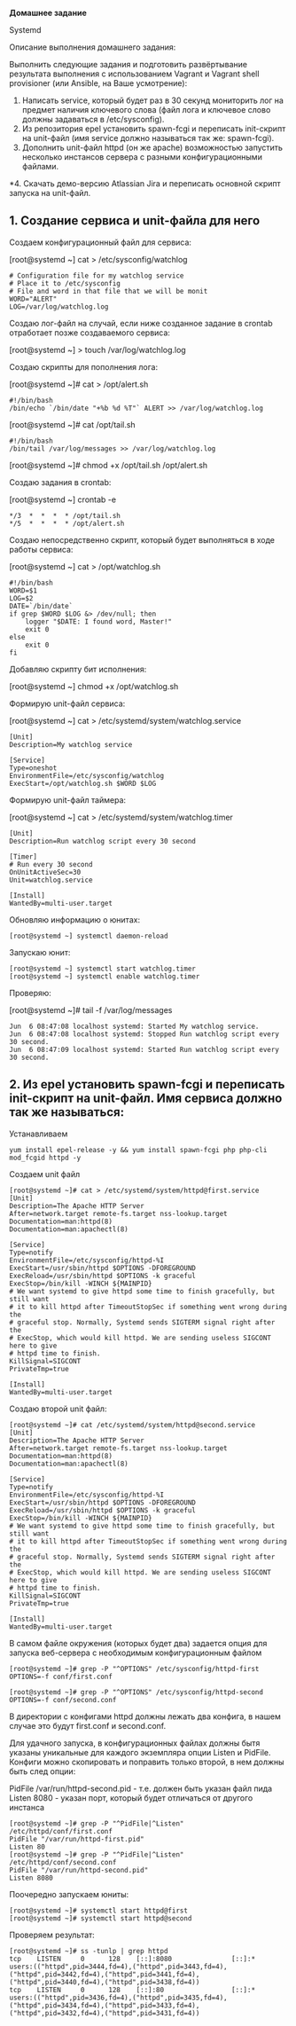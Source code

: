 **Домашнее задание**

Systemd

Описание выполнения домашнего задания:

Выполнить следующие задания и подготовить развёртывание результата выполнения с использованием Vagrant и Vagrant shell provisioner (или Ansible, на Ваше усмотрение):

1. Написать service, который будет раз в 30 секунд мониторить лог на предмет наличия ключевого слова (файл лога и ключевое слово должны задаваться в /etc/sysconfig).
2. Из репозитория epel установить spawn-fcgi и переписать init-скрипт на unit-файл (имя service должно называться так же: spawn-fcgi).
3. Дополнить unit-файл httpd (он же apache) возможностью запустить несколько инстансов сервера с разными конфигурационными файлами. 

*4. Скачать демо-версию Atlassian Jira и переписать основной скрипт запуска на unit-файл.

## 1. **Создание сервиса и unit-файла для него**

Создаем конфигурационный файл для сервиса:

[root@systemd ~] cat > /etc/sysconfig/watchlog
```
# Configuration file for my watchlog service
# Place it to /etc/sysconfig
# File and word in that file that we will be monit
WORD="ALERT"
LOG=/var/log/watchlog.log
```
Создаю лог-файл на случай, если ниже созданное задание в crontab отработает позже создаваемого сервиса:

[root@systemd ~] > touch /var/log/watchlog.log

Создаю скрипты для пополнения лога:

[root@systemd ~]# cat > /opt/alert.sh
```
#!/bin/bash
/bin/echo `/bin/date "+%b %d %T"` ALERT >> /var/log/watchlog.log
```
[root@systemd ~]# cat /opt/tail.sh
```
#!/bin/bash
/bin/tail /var/log/messages >> /var/log/watchlog.log
```
[root@systemd ~]# chmod +x /opt/tail.sh /opt/alert.sh

Создаю задания в crontab:

[root@systemd ~] crontab -e
```
*/3  *  *  *  * /opt/tail.sh
*/5  *  *  *  * /opt/alert.sh
```
Создаю непосредственно скрипт, который будет выполняться в ходе работы сервиса:

[root@systemd ~] cat > /opt/watchlog.sh
```
#!/bin/bash
WORD=$1
LOG=$2
DATE=`/bin/date`
if grep $WORD $LOG &> /dev/null; then
    logger "$DATE: I found word, Master!"
	exit 0
else
    exit 0
fi
```
Добавляю скрипту бит исполнения:

[root@systemd ~] chmod +x /opt/watchlog.sh

Формирую unit-файл сервиса:

[root@systemd ~] cat > /etc/systemd/system/watchlog.service
```
[Unit]
Description=My watchlog service

[Service]
Type=oneshot
EnvironmentFile=/etc/sysconfig/watchlog
ExecStart=/opt/watchlog.sh $WORD $LOG
```
Формирую unit-файл таймера:

[root@systemd ~] cat > /etc/systemd/system/watchlog.timer
```
[Unit]
Description=Run watchlog script every 30 second

[Timer]
# Run every 30 second
OnUnitActiveSec=30
Unit=watchlog.service

[Install]
WantedBy=multi-user.target
```
Обновляю информацию о юнитах:
```
[root@systemd ~] systemctl daemon-reload
```
Запускаю юнит:
```
[root@systemd ~] systemctl start watchlog.timer
[root@systemd ~] systemctl enable watchlog.timer
```
Проверяю:

[root@systemd ~]# tail -f /var/log/messages
```
Jun  6 08:47:08 localhost systemd: Started My watchlog service.
Jun  6 08:47:08 localhost systemd: Stopped Run watchlog script every 30 second.
Jun  6 08:47:09 localhost systemd: Started Run watchlog script every 30 second.
```
## **2. Из epel установить spawn-fcgi и переписать init-скрипт на unit-файл. Имя сервиса должно так же называться:**

Устанавливаем
```
yum install epel-release -y && yum install spawn-fcgi php php-cli mod_fcgid httpd -y
```

Создаем unit файл
```
[root@systemd ~]# cat > /etc/systemd/system/httpd@first.service
[Unit]
Description=The Apache HTTP Server
After=network.target remote-fs.target nss-lookup.target
Documentation=man:httpd(8)
Documentation=man:apachectl(8)

[Service]
Type=notify
EnvironmentFile=/etc/sysconfig/httpd-%I
ExecStart=/usr/sbin/httpd $OPTIONS -DFOREGROUND
ExecReload=/usr/sbin/httpd $OPTIONS -k graceful
ExecStop=/bin/kill -WINCH ${MAINPID}
# We want systemd to give httpd some time to finish gracefully, but still want
# it to kill httpd after TimeoutStopSec if something went wrong during the
# graceful stop. Normally, Systemd sends SIGTERM signal right after the
# ExecStop, which would kill httpd. We are sending useless SIGCONT here to give
# httpd time to finish.
KillSignal=SIGCONT
PrivateTmp=true

[Install]
WantedBy=multi-user.target
```


Создаю второй unit файл:
```
[root@systemd ~]# cat /etc/systemd/system/httpd@second.service
[Unit]
Description=The Apache HTTP Server
After=network.target remote-fs.target nss-lookup.target
Documentation=man:httpd(8)
Documentation=man:apachectl(8)

[Service]
Type=notify
EnvironmentFile=/etc/sysconfig/httpd-%I
ExecStart=/usr/sbin/httpd $OPTIONS -DFOREGROUND
ExecReload=/usr/sbin/httpd $OPTIONS -k graceful
ExecStop=/bin/kill -WINCH ${MAINPID}
# We want systemd to give httpd some time to finish gracefully, but still want
# it to kill httpd after TimeoutStopSec if something went wrong during the
# graceful stop. Normally, Systemd sends SIGTERM signal right after the
# ExecStop, which would kill httpd. We are sending useless SIGCONT here to give
# httpd time to finish.
KillSignal=SIGCONT
PrivateTmp=true

[Install]
WantedBy=multi-user.target
```
В самом файле окружения (которых будет два) задается опция для запуска веб-сервера с необходимым конфигурационным файлом
```
[root@systemd ~]# grep -P "^OPTIONS" /etc/sysconfig/httpd-first
OPTIONS=-f conf/first.conf

[root@systemd ~]# grep -P "^OPTIONS" /etc/sysconfig/httpd-second
OPTIONS=-f conf/second.conf
```
В директории с конфигами httpd должны лежать два конфига, в нашем случае это будут first.conf и second.conf.

Для удачного запуска, в конфигурационных файлах должны бытя указаны уникальные для каждого экземпляра опции Listen и PidFile. Конфиги можно скопировать и поправить только второй, в нем должны быть след опции: 

PidFile /var/run/httpd-second.pid - т.е. должен быть указан файл пида Listen 8080 - указан порт, который будет отличаться от другого инстанса
```
[root@systemd ~]# grep -P "^PidFile|^Listen" /etc/httpd/conf/first.conf
PidFile "/var/run/httpd-first.pid"
Listen 80
[root@systemd ~]# grep -P "^PidFile|^Listen" /etc/httpd/conf/second.conf
PidFile "/var/run/httpd-second.pid"
Listen 8080
```
Поочередно запускаем юниты:
```
[root@systemd ~]# systemctl start httpd@first
[root@systemd ~]# systemctl start httpd@second
```
Проверяем результат:
```
[root@systemd ~]# ss -tunlp | grep httpd
tcp    LISTEN     0      128    [::]:8080               [::]:*                   users:(("httpd",pid=3444,fd=4),("httpd",pid=3443,fd=4),("httpd",pid=3442,fd=4),("httpd",pid=3441,fd=4),("httpd",pid=3440,fd=4),("httpd",pid=3438,fd=4))
tcp    LISTEN     0      128    [::]:80                 [::]:*                   users:(("httpd",pid=3436,fd=4),("httpd",pid=3435,fd=4),("httpd",pid=3434,fd=4),("httpd",pid=3433,fd=4),("httpd",pid=3432,fd=4),("httpd",pid=3431,fd=4))
```
